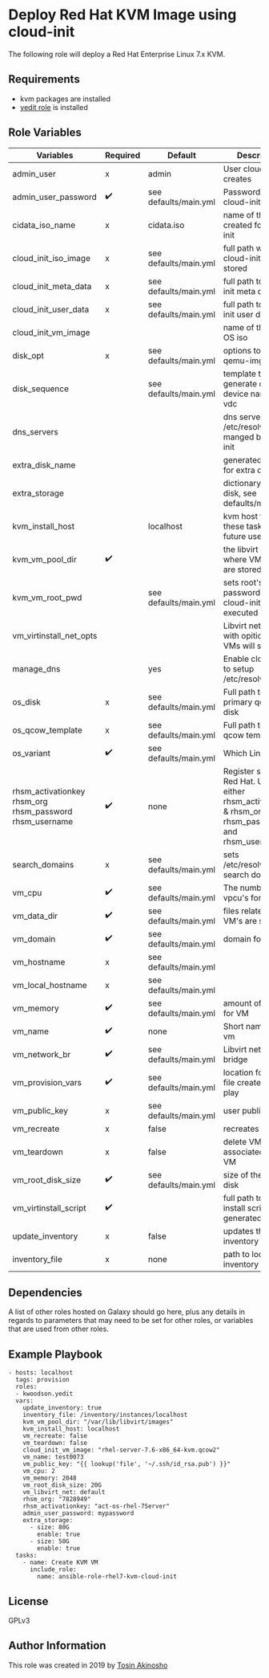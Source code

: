 Deploy Red Hat KVM Image using cloud-init
=========

The following role will deploy a Red Hat Enterprise Linux 7.x KVM.

Requirements
------------
* kvm packages are installed
* [yedit role](https://github.com/kwoodson/ansible-role-yedit) is installed 

Role Variables
--------------

|Variables                                              |Required          |Default              |Description                                                                                            |
|-------------------------------------------------------|------------------|---------------------|-------------------------------------------------------------------------------------------------------|
|admin_user                                             |x                 |admin                |User cloud-init creates                                                                                |
|admin_user_password                                    |:heavy_check_mark:|see defaults/main.yml|Password for the cloud-init user                                                                       |
|cidata_iso_name                                        |x                 |cidata.iso           |name of the iso created for cloud-init                                                                 |
|cloud_init_iso_image                                   |x                 |see defaults/main.yml|full path where the cloud-init iso is stored                                                           |
|cloud_init_meta_data                                   |x                 |see defaults/main.yml|full path to cloud-init meta data file                                                                 |
|cloud_init_user_data                                   |x                 |see defaults/main.yml|full path to cloud-init user data file                                                                 |
|cloud_init_vm_image                                    |                  |                     |name of the qcow OS iso                                                                                |
|disk_opt                                               |x                 |see defaults/main.yml|options to pass to qemu-img                                                                            |
|disk_sequence                                          |                  |see defaults/main.yml|template to generate disk device names, e.g. vdc                                                       |
|dns_servers                                            |                  |                     |dns servers for /etc/resolv manged by cloud-init                                                       |
|extra_disk_name                                        |                  |                     |generated prefix for extra disk name                                                                   |
|extra_storage                                          |                  |                     |dictionary of extra disk, see defaults/main.yml                                                        |
|kvm_install_host                                       |                  |localhost            |kvm host to run these tasks on, for future use.                                                        |
|kvm_vm_pool_dir                                        |:heavy_check_mark:|                     |the libvirt pool where VM images are stored                                                            |
|kvm_vm_root_pwd                                        |                  |see defaults/main.yml|sets root's password when cloud-init is executed                                                       |
|vm_virtinstall_net_opts                                |                  |                     |Libvirt network with opitions that VMs will sit on                                                     |
|manage_dns                                             |                  |yes                  |Enable cloud-init to setup /etc/resolv.conf                                                            |
|os_disk                                                |x                 |see defaults/main.yml|Full path to the OS primary qcow2 disk                                                                 |
|os_qcow_template                                       |x                 |see defaults/main.yml|Full path to the OS qcow template                                                                      |
|os_variant                                             |:heavy_check_mark:|see defaults/main.yml|Which  Linux distro                                                                                    |
|rhsm_activationkey rhsm_org rhsm_password rhsm_username|:heavy_check_mark:|none                 |Register system to Red Hat. Use either rhsm_activationkey & rhsm_org or rhsm_password and rhsm_username|
|search_domains                                         |x                 |see defaults/main.yml|sets /etc/resolv.conf search domains                                                                   |
|vm_cpu                                                 |:heavy_check_mark:|see defaults/main.yml|The number of vpcu's for the VM                                                                        |
|vm_data_dir                                            |:heavy_check_mark:|see defaults/main.yml|files related to VM's are stored                                                                       |
|vm_domain                                              |:heavy_check_mark:|see defaults/main.yml|domain for the VM                                                                                      |
|vm_hostname                                            |x                 |see defaults/main.yml|                                                                                                       |
|vm_local_hostname                                      |x                 |see defaults/main.yml|                                                                                                       |
|vm_memory                                              |:heavy_check_mark:|see defaults/main.yml|amount of memory for VM                                                                                |
|vm_name                                                |:heavy_check_mark:|none                 |Short name of the vm                                                                                   |
|vm_network_br                                          |:heavy_check_mark:|see defaults/main.yml|Libvirt network bridge                                                                                 |
|vm_provision_vars                                      |:heavy_check_mark:|see defaults/main.yml|location for vars file created during play                                                             |
|vm_public_key                                          |x                 |see defaults/main.yml|user public key                                                                                        |
|vm_recreate                                            |x                 |false                |recreates VM                                                                                           |
|vm_teardown                                            |x                 |false                |delete VM and associated files VM                                                                      |
|vm_root_disk_size                                      |:heavy_check_mark:|see defaults/main.yml|size of the OS root disk                                                                               |
|vm_virtinstall_script                                  |:heavy_check_mark:|                     |full path to virt-install script generated                                                             |
|update_inventory                                       |x                 |false                |updates the static inventory file                                                                      |
|inventory_file                                         |x                 |none                 |path to local inventory file                                                                           |


Dependencies
------------

A list of other roles hosted on Galaxy should go here, plus any details in regards to parameters that may need to be set for other roles, or variables that are used from other roles.

Example Playbook
----------------
```
- hosts: localhost
  tags: provision
  roles:
  - kwoodson.yedit
  vars:
    update_inventory: true
    inventory_file: /inventory/instances/localhost
    kvm_vm_pool_dir: "/var/lib/libvirt/images"
    kvm_install_host: localhost
    vm_recreate: false
    vm_teardown: false
    cloud_init_vm_image: "rhel-server-7.6-x86_64-kvm.qcow2"
    vm_name: test0073
    vm_public_key: "{{ lookup('file', '~/.ssh/id_rsa.pub') }}"
    vm_cpu: 2
    vm_memory: 2048
    vm_root_disk_size: 20G
    vm_libvirt_net: default
    rhsm_org: "7828949"
    rhsm_activationkey: "act-os-rhel-7Server"
    admin_user_password: mypassword
    extra_storage:
      - size: 80G
        enable: true
      - size: 50G
        enable: true
  tasks:
    - name: Create KVM VM
      include_role:
        name: ansible-role-rhel7-kvm-cloud-init
```

License
-------
GPLv3


Author Information
------------------

This role was created in 2019 by [Tosin Akinosho](http://github.com/tosin2013)
